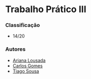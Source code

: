 # Trabalho Prático III

### Classificação
 
 * 14/20

### Autores
 * [Ariana Lousada](https://github.com/AITK42)
 * [Carlos Gomes](https://github.com/CGDEX)
 * [Tiago Sousa](https://github.com/Existency)
 
